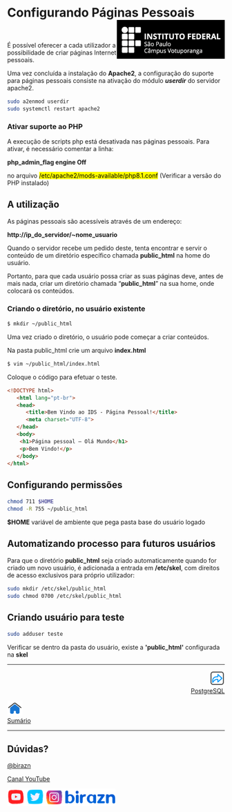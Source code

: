 # Configurando Páginas Pessoais <img align="right" src="../img/vtp_ifsp-pb.png" width="250" />

<br>

É possível oferecer a cada utilizador a possibilidade de criar páginas Internet pessoais.

Uma vez concluída a instalação do **Apache2**, a configuração do suporte para páginas pessoais consiste na ativação do módulo ***userdir*** do servidor apache2.

```bash
sudo a2enmod userdir
sudo systemctl restart apache2
```

### Ativar suporte ao PHP

A execução de scripts php está desativada nas páginas pessoais. Para ativar, é necessário comentar a linha:

**php_admin_flag engine Off**

no arquivo <mark>/etc/apache2/mods-available/php8.1.conf</mark> (Verificar a versão do PHP instalado)

## A utilização

As páginas pessoais são acessíveis através de um endereço: 

**http://ip_do_servidor/~nome_usuario**

Quando o servidor recebe um pedido deste, tenta encontrar e servir o conteúdo de um diretório específico chamada **public_html** na home do usuário.

Portanto, para que cada usuário possa criar as suas páginas deve, antes de mais nada, criar um diretório chamada “**public_html**” na sua home, onde colocará os conteúdos.

### Criando o diretório, no usuário existente

```bash
$ mkdir ~/public_html
```

Uma vez criado o diretório, o usuário pode começar a criar conteúdos.

Na pasta public_html crie um arquivo **index.html**

```bash
$ vim ~/public_html/index.html
```

Coloque o código para efetuar o teste.

```html
<!DOCTYPE html>
   <html lang="pt-br">
   <head>
      <title>Bem Vindo ao IDS - Página Pessoal!</title>
      <meta charset="UTF-8">
   </head>
   <body>
    <h1>Página pessoal – Olá Mundo</h1>
    <p>Bem Vindo!</p>
   </body>
</html>
```

## Configurando permissões

```bash
chmod 711 $HOME
chmod -R 755 ~/public_html
```

**$HOME** variável de ambiente que pega pasta base do usuário logado

## Automatizando processo para futuros usuários

Para que o diretório **public_html** seja criado automaticamente quando for criado um novo usuário, é adicionada a entrada em **/etc/skel**, com direitos de acesso exclusivos para próprio utilizador:

```bash
sudo mkdir /etc/skel/public_html
sudo chmod 0700 /etc/skel/public_html
```

## Criando usuário para teste

```bash
sudo adduser teste
```

Verificar se dentro da pasta do usuário, existe a **'public_html'** configurada na **skel**

---

<p align="right">
  <a href="06-PostgreSQL.md">
     <img title="PostgreSQL" src="../img/seta-para-frente.png" width="35" />
  <br>
  PostgreSQL
  </a>

</p> 
<p align="left">
<a href="https://github.com/birazn/IDS-IFSPVTP#sumário">
    <img src="../img/casa.png" width="35" />
  <br>
  Sumário
</a>
</p>

---

## Dúvidas?

[@birazn](https://www.instagram.com/birazn)

[Canal YouTube](https://www.youtube.com/birazn)

<img src="../img/birazn-social.png" width="250"/>